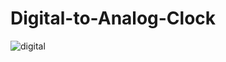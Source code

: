 # Digital-to-Analog-Clock
![digital](https://user-images.githubusercontent.com/59595534/92993574-47235080-f510-11ea-831e-8b626ae6b8c0.png)
